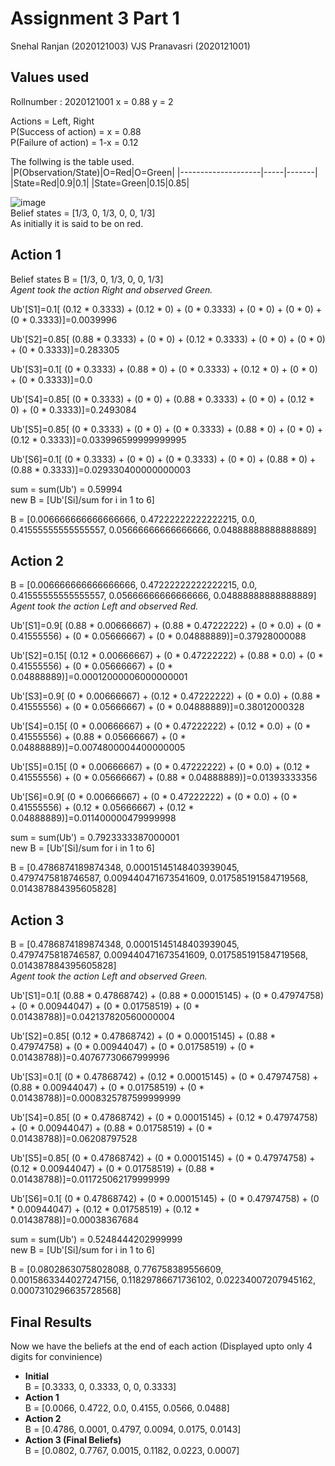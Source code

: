 # Assignment 3 Part 1
Snehal Ranjan (2020121003)
VJS Pranavasri (2020121001)

## Values used
Rollnumber : 2020121001
x = 0.88
y = 2

Actions = Left, Right  
P(Success of action) = x = 0.88  
P(Failure of action) = 1-x = 0.12  

The follwing is the table used.  
|P(Observation/State)|O=Red|O=Green|
|--------------------|-----|-------|
|State=Red|0.9|0.1|
|State=Green|0.15|0.85|


![image](https://user-images.githubusercontent.com/17949836/115052410-8b8a2b00-9efb-11eb-8662-25e78addcf59.png)  
Belief states = [1/3, 0, 1/3, 0, 0, 1/3]  
As initially it is said to be on red.

## Action 1
Belief states B = [1/3, 0, 1/3, 0, 0, 1/3]  
*Agent took the action Right and observed Green.*  
  
Ub'[S1]=0.1[ (0.12 * 0.3333) + (0.12 * 0) + (0 * 0.3333) + (0 * 0) + (0 * 0) + (0 * 0.3333)]=0.0039996  
  
Ub'[S2]=0.85[ (0.88 * 0.3333) + (0 * 0) + (0.12 * 0.3333) + (0 * 0) + (0 * 0) + (0 * 0.3333)]=0.283305  
  
Ub'[S3]=0.1[ (0 * 0.3333) + (0.88 * 0) + (0 * 0.3333) + (0.12 * 0) + (0 * 0) + (0 * 0.3333)]=0.0  
  
Ub'[S4]=0.85[ (0 * 0.3333) + (0 * 0) + (0.88 * 0.3333) + (0 * 0) + (0.12 * 0) + (0 * 0.3333)]=0.2493084    
  
Ub'[S5]=0.85[ (0 * 0.3333) + (0 * 0) + (0 * 0.3333) + (0.88 * 0) + (0 * 0) + (0.12 * 0.3333)]=0.033996599999999995  
  
Ub'[S6]=0.1[ (0 * 0.3333) + (0 * 0) + (0 * 0.3333) + (0 * 0) + (0.88 * 0) + (0.88 * 0.3333)]=0.029330400000000003  
  
sum = sum(Ub') = 0.59994  
new B = [Ub'[Si]/sum for i in 1 to 6]  
  
B = [0.006666666666666666, 0.47222222222222215, 0.0, 0.41555555555555557, 0.05666666666666666, 0.04888888888888889]  

## Action 2
B = [0.006666666666666666, 0.47222222222222215, 0.0, 0.41555555555555557, 0.05666666666666666, 0.04888888888888889]  
*Agent took the action Left and observed Red.*  
  
Ub'[S1]=0.9[ (0.88 * 0.00666667) + (0.88 * 0.47222222) + (0 * 0.0) + (0 * 0.41555556) + (0 * 0.05666667) + (0 * 0.04888889)]=0.37928000088  
  
Ub'[S2]=0.15[ (0.12 * 0.00666667) + (0 * 0.47222222) + (0.88 * 0.0) + (0 * 0.41555556) + (0 * 0.05666667) + (0 * 0.04888889)]=0.00012000006000000001  
  
Ub'[S3]=0.9[ (0 * 0.00666667) + (0.12 * 0.47222222) + (0 * 0.0) + (0.88 * 0.41555556) + (0 * 0.05666667) + (0 * 0.04888889)]=0.38012000328  
  
Ub'[S4]=0.15[ (0 * 0.00666667) + (0 * 0.47222222) + (0.12 * 0.0) + (0 * 0.41555556) + (0.88 * 0.05666667) + (0 * 0.04888889)]=0.0074800004400000005  
  
Ub'[S5]=0.15[ (0 * 0.00666667) + (0 * 0.47222222) + (0 * 0.0) + (0.12 * 0.41555556) + (0 * 0.05666667) + (0.88 * 0.04888889)]=0.01393333356  
  
Ub'[S6]=0.9[ (0 * 0.00666667) + (0 * 0.47222222) + (0 * 0.0) + (0 * 0.41555556) + (0.12 * 0.05666667) + (0.12 * 0.04888889)]=0.011400000479999998  
  
sum = sum(Ub') =  0.7923333387000001  
new B = [Ub'[Si]/sum for i in 1 to 6]  
  
B = [0.4786874189874348, 0.00015145148403939045, 0.4797475818746587, 0.009440471673541609, 0.017585191584719568, 0.014387884395605828]  

## Action 3
B = [0.4786874189874348, 0.00015145148403939045, 0.4797475818746587, 0.009440471673541609, 0.017585191584719568, 0.014387884395605828]  
*Agent took the action Left and observed Green.*  
  
Ub'[S1]=0.1[ (0.88 * 0.47868742) + (0.88 * 0.00015145) + (0 * 0.47974758) + (0 * 0.00944047) + (0 * 0.01758519) + (0 * 0.01438788)]=0.042137820560000004  
  
Ub'[S2]=0.85[ (0.12 * 0.47868742) + (0 * 0.00015145) + (0.88 * 0.47974758) + (0 * 0.00944047) + (0 * 0.01758519) + (0 * 0.01438788)]=0.40767730667999996  
  
Ub'[S3]=0.1[ (0 * 0.47868742) + (0.12 * 0.00015145) + (0 * 0.47974758) + (0.88 * 0.00944047) + (0 * 0.01758519) + (0 * 0.01438788)]=0.0008325787599999999  
  
Ub'[S4]=0.85[ (0 * 0.47868742) + (0 * 0.00015145) + (0.12 * 0.47974758) + (0 * 0.00944047) + (0.88 * 0.01758519) + (0 * 0.01438788)]=0.06208797528  
  
Ub'[S5]=0.85[ (0 * 0.47868742) + (0 * 0.00015145) + (0 * 0.47974758) + (0.12 * 0.00944047) + (0 * 0.01758519) + (0.88 * 0.01438788)]=0.011725062179999999  
  
Ub'[S6]=0.1[ (0 * 0.47868742) + (0 * 0.00015145) + (0 * 0.47974758) + (0 * 0.00944047) + (0.12 * 0.01758519) + (0.12 * 0.01438788)]=0.00038367684  
  
sum = sum(Ub') = 0.5248444202999999  
new B = [Ub'[Si]/sum for i in 1 to 6]  
  
B = [0.08028630758028088, 0.776758389556609, 0.0015863344027247156, 0.11829786671736102, 0.02234007207945162, 0.0007310296635728568]  


## Final Results
Now we have the beliefs at the end of each action (Displayed upto only 4 digits for convinience)
* **Initial**  
  B = [0.3333, 0, 0.3333, 0, 0, 0.3333]  
* **Action 1**  
  B = [0.0066, 0.4722, 0.0, 0.4155, 0.0566, 0.0488]  
* **Action 2**  
  B = [0.4786, 0.0001, 0.4797, 0.0094, 0.0175, 0.0143]
* **Action 3 (Final Beliefs)**  
  B = [0.0802, 0.7767, 0.0015, 0.1182, 0.0223, 0.0007]
